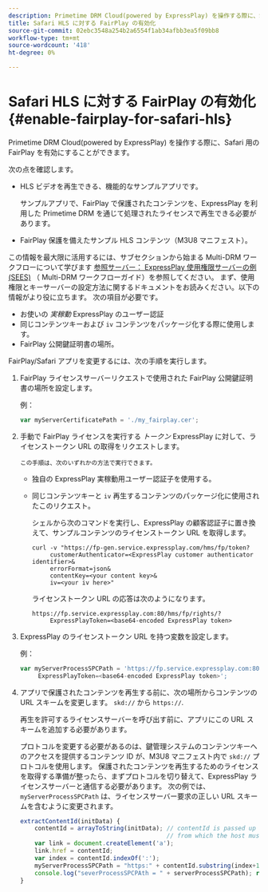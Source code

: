 ```yaml
---
description: Primetime DRM Cloud(powered by ExpressPlay) を操作する際に、Safari 用の FairPlay を有効にすることができます。
title: Safari HLS に対する FairPlay の有効化
source-git-commit: 02ebc3548a254b2a6554f1ab34afbb3ea5f09bb8
workflow-type: tm+mt
source-wordcount: '418'
ht-degree: 0%

---
```


# Safari HLS に対する FairPlay の有効化 {#enable-fairplay-for-safari-hls}

Primetime DRM Cloud(powered by ExpressPlay) を操作する際に、Safari 用の FairPlay を有効にすることができます。

次の点を確認します。

* HLS ビデオを再生できる、機能的なサンプルアプリです。

  サンプルアプリで、FairPlay で保護されたコンテンツを、ExpressPlay を利用した Primetime DRM を通じて処理されたライセンスで再生できる必要があります。
* FairPlay 保護を備えたサンプル HLS コンテンツ（M3U8 マニフェスト）。

この情報を最大限に活用するには、サブセクションから始まる Multi-DRM ワークフローについて学びます [参照サーバー： ExpressPlay 使用権限サーバーの例 (SEES)](https://helpx.adobe.com/content/dam/help/en/primetime/drm/drm_multi_drm_workflows.pdf) （ Multi-DRM ワークフローガイド）を参照してください。 まず、使用権限とキーサーバーの設定方法に関するドキュメントをお読みください。以下の情報がより役に立ちます。
次の項目が必要です。

* お使いの *実稼動* ExpressPlay のユーザー認証
* 同じコンテンツキーおよび `iv` コンテンツをパッケージ化する際に使用します。
* FairPlay 公開鍵証明書の場所。

FairPlay/Safari アプリを変更するには、次の手順を実行します。

1. FairPlay ライセンスサーバーリクエストで使用された FairPlay 公開鍵証明書の場所を設定します。

   例：

   ```js
   var myServerCertificatePath = './my_fairplay.cer';
   ```

1. 手動で FairPlay ライセンスを実行する *トークン* ExpressPlay に対して、ライセンストークン URL の取得をリクエストします。

       この手順は、次のいずれかの方法で実行できます。
   
   * 独自の ExpressPlay 実稼動用ユーザー認証子を使用する。
   * 同じコンテンツキーと `iv` 再生するコンテンツのパッケージ化に使用されたこのリクエスト。

     シェルから次のコマンドを実行し、ExpressPlay の顧客認証子に置き換えて、サンプルコンテンツのライセンストークン URL を取得します。

     ```
     curl -v "https://fp-gen.service.expressplay.com/hms/fp/token? 
          customerAuthenticator=<ExpressPlay customer authenticator identifier>& 
          errorFormat=json& 
          contentKey=<your content key>& 
          iv=<your iv here>"
     ```

     ライセンストークン URL の応答は次のようになります。

     ```
     https://fp.service.expressplay.com:80/hms/fp/rights/? 
          ExpressPlayToken=<base64-encoded ExpressPlay token>
     ```

1. ExpressPlay のライセンストークン URL を持つ変数を設定します。

   例：

   ```js
   var myServerProcessSPCPath = 'https://fp.service.expressplay.com:80/hms/fp/rights/? 
        ExpressPlayToken=<base64-encoded ExpressPlay token>';
   ```

1. アプリで保護されたコンテンツを再生する前に、次の場所からコンテンツの URL スキームを変更します。 `skd://` から `https://`.

   再生を許可するライセンスサーバーを呼び出す前に、アプリにこの URL スキームを追加する必要があります。

   プロトコルを変更する必要があるのは、鍵管理システムのコンテンツキーへのアクセスを提供するコンテンツ ID が、M3U8 マニフェスト内で `skd://` プロトコルを使用します。 保護されたコンテンツを再生するためのライセンスを取得する準備が整ったら、まずプロトコルを切り替えて、ExpressPlay ライセンスサーバーと通信する必要があります。 次の例では、 `myServerProcessSPCPath` は、ライセンスサーバー要求の正しい URL スキームを含むように変更されます。

   ```js
   extractContentId(initData) {  
       contentId = arrayToString(initData); // contentId is passed up as a URI,  
                                            // from which the host must be extracted:  
       var link = document.createElement('a');  
       link.href = contentId;  
       var index = contentId.indexOf(':');  
       myServerProcessSPCPath = "https:" + contentId.substring(index+1);  
       console.log("severProcessSPCPAth = " + serverProcessSPCPath); return link.hostname;  
   }
   ```
